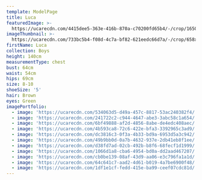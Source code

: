 ```yaml
---
template: ModelPage
title: Luca
featuredImage: >-
  https://ucarecdn.com/4415dee5-363e-416b-870a-c70200fd65b4/-/crop/1650x966/0,0/-/preview/
imageThumbnail: >-
  https://ucarecdn.com/733bc5b4-f08d-4c7a-bf82-621eedc66d7a/-/crop/658x940/75,0/-/preview/
firstName: Luca
collection: Boys
height: 140cm
measurementType: chest
bust: 64cm
waist: 54cm
hips: 69cm
size: 8-10
shoeSize: '5'
hair: Brown
eyes: Green
imagePortfolio:
  - image: 'https://ucarecdn.com/534063d5-d49a-457c-8817-53ac240382f4/'
  - image: 'https://ucarecdn.com/241722c2-c944-4647-abe3-3abc58c1a654/'
  - image: 'https://ucarecdn.com/6bf49888-af2d-4856-8abe-de4edc408aec/'
  - image: 'https://ucarecdn.com/4b593ca8-72c6-422e-bfa3-3392965c3ad9/'
  - image: 'https://ucarecdn.com/dc3816c3-0f3a-4b33-bd9a-6953d5a3c942/'
  - image: 'https://ucarecdn.com/49b9bb0d-0a7b-4632-937e-2db41eb8f1ee/'
  - image: 'https://ucarecdn.com/d38fd7ad-02cb-492b-b8f6-68fecf1d1999/'
  - image: 'https://ucarecdn.com/1066d1a8-cba6-4954-bd0a-dd2aad467207/'
  - image: 'https://ucarecdn.com/cb0be139-08af-43d9-aa06-e3c796fa1a1d/'
  - image: 'https://ucarecdn.com/64c641c7-aad2-4d61-b019-4a7be6900f48/'
  - image: 'https://ucarecdn.com/1df1e1cf-fedd-415e-ba99-ceef07cdc81d/'
---
```


